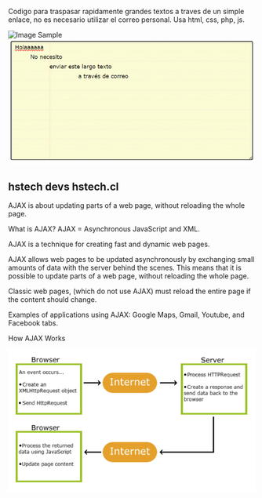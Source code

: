 
Codigo para traspasar rapidamente grandes textos a traves de un simple enlace, no es necesario utilizar el correo personal.
Usa html, css, php, js.

![Image](https://hstech.cl/assets/img/logohstech.png?raw=true)
Sample
![Image](https://github.com/Alexanderh1988/EasyCopyPaste/blob/master/sample.png?raw=true)

hstech devs
hstech.cl
-------

AJAX is about updating parts of a web page, without reloading the whole page.

What is AJAX?
AJAX = Asynchronous JavaScript and XML.

AJAX is a technique for creating fast and dynamic web pages.

AJAX allows web pages to be updated asynchronously by exchanging small amounts of data with the server behind the scenes. This means that it is possible to update parts of a web page, without reloading the whole page.

Classic web pages, (which do not use AJAX) must reload the entire page if the content should change.

Examples of applications using AJAX: Google Maps, Gmail, Youtube, and Facebook tabs.

How AJAX Works 

![Image](https://github.com/Alexanderh1988/EasyCopyPaste/blob/master/how.png?raw=true)

